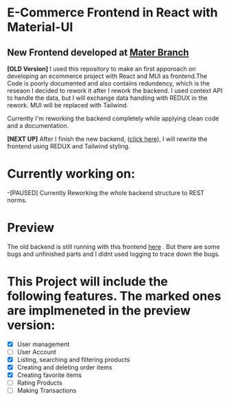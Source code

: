 # E-Commerce Frontend in React with Material-UI
## New Frontend developed at [Mater Branch](https://github.com/Leonid10011/ecommerce-frontend/tree/master)
**[OLD Version]** I used this repository to make an first apporoach on developing an ecommerce project with React and MUI as frontend.The Code is poorly documented and also contains redundency, which is the reseaon I decided to rework it after I rework the backend. I used context API to handle the data, but I will exchange data handling with REDUX in the rework. MUI will be replaced with Tailwind.


Currently I'm reworking the backend completely while applying clean code and a documentation. 

**[NEXT UP]** After I finish the new backend, ([click here](https://github.com/Leonid10011/ecommerce-backend)), I will rewrite the frontend using REDUX and Tailwind styling. 

# Currently working on:
-[PAUSED] Currently Reworking the whole backend structure to REST norms. 

# Preview
The old backend is still running with this frontend [here](http://217.72.204.244/) . But there are some bugs and unfinished parts and I didnt used logging to trace down the bugs. 

# This Project will include the following features. The marked ones are implmeneted in the preview version:
- [x] User management
- [ ] User Account
- [x] Listing, searching and filtering products
- [x] Creating and deleting order items
- [x] Creating favorite items
- [ ] Rating Products
- [ ] Making Transactions
